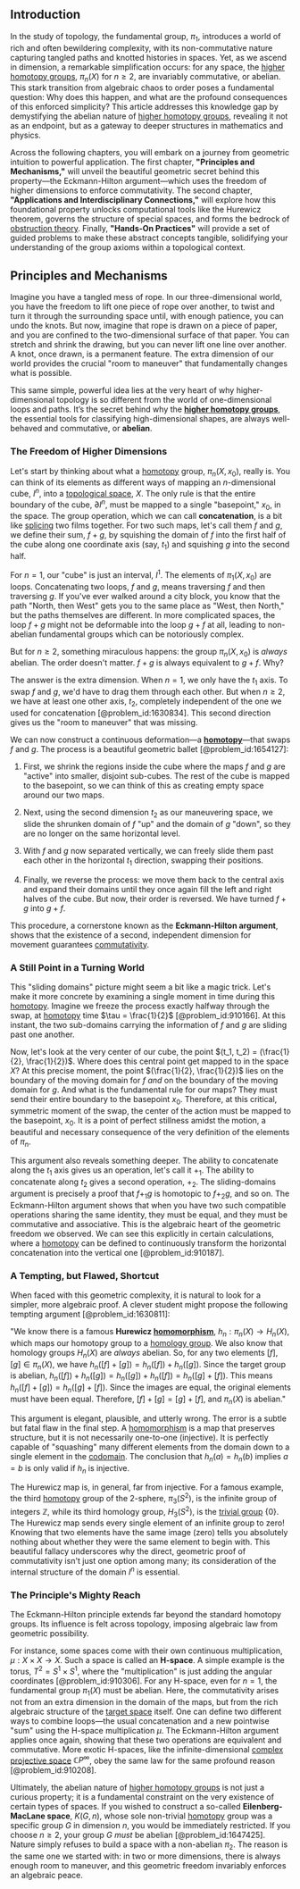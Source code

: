 ## Introduction
In the study of topology, the fundamental group, $\pi_1$, introduces a world of rich and often bewildering complexity, with its non-commutative nature capturing tangled paths and knotted histories in spaces. Yet, as we ascend in dimension, a remarkable simplification occurs: for any space, the [higher homotopy groups](@article_id:159194), $\pi_n(X)$ for $n \ge 2$, are invariably commutative, or abelian. This stark transition from algebraic chaos to order poses a fundamental question: Why does this happen, and what are the profound consequences of this enforced simplicity? This article addresses this knowledge gap by demystifying the abelian nature of [higher homotopy groups](@article_id:159194), revealing it not as an endpoint, but as a gateway to deeper structures in mathematics and physics.

Across the following chapters, you will embark on a journey from geometric intuition to powerful application. The first chapter, **"Principles and Mechanisms,"** will unveil the beautiful geometric secret behind this property—the Eckmann-Hilton argument—which uses the freedom of higher dimensions to enforce commutativity. The second chapter, **"Applications and Interdisciplinary Connections,"** will explore how this foundational property unlocks computational tools like the Hurewicz theorem, governs the structure of special spaces, and forms the bedrock of [obstruction theory](@article_id:161386). Finally, **"Hands-On Practices"** will provide a set of guided problems to make these abstract concepts tangible, solidifying your understanding of the group axioms within a topological context.

## Principles and Mechanisms

Imagine you have a tangled mess of rope. In our three-dimensional world, you have the freedom to lift one piece of rope over another, to twist and turn it through the surrounding space until, with enough patience, you can undo the knots. But now, imagine that rope is drawn on a piece of paper, and you are confined to the two-dimensional surface of that paper. You can stretch and shrink the drawing, but you can never lift one line over another. A knot, once drawn, is a permanent feature. The extra dimension of our world provides the crucial "room to maneuver" that fundamentally changes what is possible.

This same simple, powerful idea lies at the very heart of why higher-dimensional topology is so different from the world of one-dimensional loops and paths. It’s the secret behind why the **[higher homotopy groups](@article_id:159194)**, the essential tools for classifying high-dimensional shapes, are always well-behaved and commutative, or **abelian**.

### The Freedom of Higher Dimensions

Let's start by thinking about what a [homotopy](@article_id:138772) group, $\pi_n(X, x_0)$, really is. You can think of its elements as different ways of mapping an $n$-dimensional cube, $I^n$, into a [topological space](@article_id:148671), $X$. The only rule is that the entire boundary of the cube, $\partial I^n$, must be mapped to a single "basepoint," $x_0$, in the space. The group operation, which we can call **concatenation**, is a bit like [splicing](@article_id:260789) two films together. For two such maps, let's call them $f$ and $g$, we define their sum, $f+g$, by squishing the domain of $f$ into the first half of the cube along one coordinate axis (say, $t_1$) and squishing $g$ into the second half.

For $n=1$, our "cube" is just an interval, $I^1$. The elements of $\pi_1(X, x_0)$ are loops. Concatenating two loops, $f$ and $g$, means traversing $f$ and then traversing $g$. If you've ever walked around a city block, you know that the path "North, then West" gets you to the same place as "West, then North," but the paths themselves are different. In more complicated spaces, the loop $f+g$ might not be deformable into the loop $g+f$ at all, leading to non-abelian fundamental groups which can be notoriously complex.

But for $n \ge 2$, something miraculous happens: the group $\pi_n(X, x_0)$ is *always* abelian. The order doesn't matter. $f+g$ is always equivalent to $g+f$. Why?

The answer is the extra dimension. When $n=1$, we only have the $t_1$ axis. To swap $f$ and $g$, we'd have to drag them through each other. But when $n \ge 2$, we have at least one other axis, $t_2$, completely independent of the one we used for concatenation [@problem_id:1630834]. This second direction gives us the "room to maneuver" that was missing.

We can now construct a continuous deformation—a **[homotopy](@article_id:138772)**—that swaps $f$ and $g$. The process is a beautiful geometric ballet [@problem_id:1654127]:

1.  First, we shrink the regions inside the cube where the maps $f$ and $g$ are "active" into smaller, disjoint sub-cubes. The rest of the cube is mapped to the basepoint, so we can think of this as creating empty space around our two maps.

2.  Next, using the second dimension $t_2$ as our maneuvering space, we slide the shrunken domain of $f$ "up" and the domain of $g$ "down", so they are no longer on the same horizontal level.

3.  With $f$ and $g$ now separated vertically, we can freely slide them past each other in the horizontal $t_1$ direction, swapping their positions.

4.  Finally, we reverse the process: we move them back to the central axis and expand their domains until they once again fill the left and right halves of the cube. But now, their order is reversed. We have turned $f+g$ into $g+f$.

This procedure, a cornerstone known as the **Eckmann-Hilton argument**, shows that the existence of a second, independent dimension for movement guarantees [commutativity](@article_id:139746).

### A Still Point in a Turning World

This "sliding domains" picture might seem a bit like a magic trick. Let's make it more concrete by examining a single moment in time during this [homotopy](@article_id:138772). Imagine we freeze the process exactly halfway through the swap, at [homotopy](@article_id:138772) time $\tau = \frac{1}{2}$ [@problem_id:910166]. At this instant, the two sub-domains carrying the information of $f$ and $g$ are sliding past one another.

Now, let's look at the very center of our cube, the point $(t_1, t_2) = (\frac{1}{2}, \frac{1}{2})$. Where does this central point get mapped to in the space $X$? At this precise moment, the point $(\frac{1}{2}, \frac{1}{2})$ lies on the boundary of the moving domain for $f$ *and* on the boundary of the moving domain for $g$. And what is the fundamental rule for our maps? They must send their entire boundary to the basepoint $x_0$. Therefore, at this critical, symmetric moment of the swap, the center of the action must be mapped to the basepoint, $x_0$. It is a point of perfect stillness amidst the motion, a beautiful and necessary consequence of the very definition of the elements of $\pi_n$.

This argument also reveals something deeper. The ability to concatenate along the $t_1$ axis gives us an operation, let's call it $+_1$. The ability to concatenate along $t_2$ gives a second operation, $+_2$. The sliding-domains argument is precisely a proof that $f +_1 g$ is homotopic to $f +_2 g$, and so on. The Eckmann-Hilton argument shows that when you have two such compatible operations sharing the same identity, they must be equal, and they must be commutative and associative. This is the algebraic heart of the geometric freedom we observed. We can see this explicitly in certain calculations, where a [homotopy](@article_id:138772) can be defined to continuously transform the horizontal concatenation into the vertical one [@problem_id:910187].

### A Tempting, but Flawed, Shortcut

When faced with this geometric complexity, it is natural to look for a simpler, more algebraic proof. A clever student might propose the following tempting argument [@problem_id:1630811]:

"We know there is a famous **Hurewicz [homomorphism](@article_id:146453)**, $h_n: \pi_n(X) \to H_n(X)$, which maps our homotopy group to a [homology group](@article_id:144585). We also know that homology groups $H_n(X)$ are *always* abelian. So, for any two elements $[f], [g] \in \pi_n(X)$, we have $h_n([f]+[g]) = h_n([f]) + h_n([g])$. Since the target group is abelian, $h_n([f]) + h_n([g]) = h_n([g]) + h_n([f]) = h_n([g]+[f])$. This means $h_n([f]+[g]) = h_n([g]+[f])$. Since the images are equal, the original elements must have been equal. Therefore, $[f]+[g] = [g]+[f]$, and $\pi_n(X)$ is abelian."

This argument is elegant, plausible, and utterly wrong. The error is a subtle but fatal flaw in the final step. A [homomorphism](@article_id:146453) is a map that preserves structure, but it is not necessarily one-to-one (injective). It is perfectly capable of "squashing" many different elements from the domain down to a single element in the [codomain](@article_id:138842). The conclusion that $h_n(a) = h_n(b)$ implies $a=b$ is only valid if $h_n$ is injective.

The Hurewicz map is, in general, far from injective. For a famous example, the third [homotopy](@article_id:138772) group of the 2-sphere, $\pi_3(S^2)$, is the infinite group of integers $\mathbb{Z}$, while its third homology group, $H_3(S^2)$, is the [trivial group](@article_id:151502) $\{0\}$. The Hurewicz map sends every single element of an infinite group to zero! Knowing that two elements have the same image (zero) tells you absolutely nothing about whether they were the same element to begin with. This beautiful fallacy underscores why the direct, geometric proof of commutativity isn't just one option among many; its consideration of the internal structure of the domain $I^n$ is essential.

### The Principle's Mighty Reach

The Eckmann-Hilton principle extends far beyond the standard homotopy groups. Its influence is felt across topology, imposing algebraic law from geometric possibility.

For instance, some spaces come with their own continuous multiplication, $\mu: X \times X \to X$. Such a space is called an **H-space**. A simple example is the torus, $T^2=S^1 \times S^1$, where the "multiplication" is just adding the angular coordinates [@problem_id:910306]. For any H-space, even for $n=1$, the fundamental group $\pi_1(X)$ must be abelian. Here, the commutativity arises not from an extra dimension in the domain of the maps, but from the rich algebraic structure of the [target space](@article_id:142686) itself. One can define two different ways to combine loops—the usual concatenation and a new pointwise "sum" using the H-space multiplication $\mu$. The Eckmann-Hilton argument applies once again, showing that these two operations are equivalent and commutative. More exotic H-spaces, like the infinite-dimensional [complex projective space](@article_id:267908) $\mathbb{C}P^\infty$, obey the same law for the same profound reason [@problem_id:910208].

Ultimately, the abelian nature of [higher homotopy groups](@article_id:159194) is not just a curious property; it is a fundamental constraint on the very existence of certain types of spaces. If you wished to construct a so-called **Eilenberg-MacLane space**, $K(G,n)$, whose sole non-trivial [homotopy](@article_id:138772) group was a specific group $G$ in dimension $n$, you would be immediately restricted. If you choose $n \ge 2$, your group $G$ *must* be abelian [@problem_id:1647425]. Nature simply refuses to build a space with a non-abelian $\pi_2$. The reason is the same one we started with: in two or more dimensions, there is always enough room to maneuver, and this geometric freedom invariably enforces an algebraic peace.